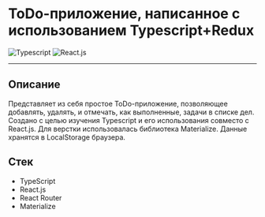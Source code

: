 # **ToDo-приложение, написанное с использованием Typescript+Redux**


![Typescript](https://img.shields.io/badge/-Typescript-blue)
![React.js](https://img.shields.io/badge/-React.js-orange)

___

## Описание
Представляет из себя простое ToDo-приложение, позволяющее добавлять, удалять, и отмечать, как выполненные, задачи в списке дел. Создано с целью изучения Typescript и его использования совместо с React.js. Для верстки использовалась библиотека Materialize. Данные хранятся в LocalStorage браузера.

## Стек

- TypeScript
- React.js
- React Router
- Materialize





